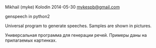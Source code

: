 Mikhail (myke) Kolodin
2014-05-30
mykespb@gmail.com

genspeech in python2

Universal program to generate speeches.
Samples are shown in pictures.

Универсальная программа для генерации речей.
Примеры даны на прилагаемых картинках.
